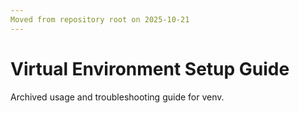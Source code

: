 ```yaml
---
Moved from repository root on 2025-10-21
---
```


# Virtual Environment Setup Guide

Archived usage and troubleshooting guide for venv.
